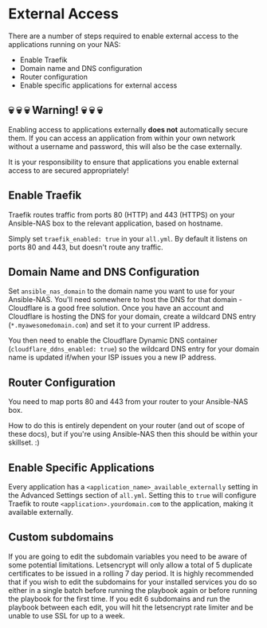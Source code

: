 # External Access

There are a number of steps required to enable external access to the applications running on your NAS:

- Enable Traefik
- Domain name and DNS configuration
- Router configuration
- Enable specific applications for external access

## :skull: :skull: :skull: Warning! :skull: :skull: :skull:

Enabling access to applications externally **does not** automatically secure them. If you can access an application from within your own network without a username and password, this will also be the case externally.

It is your responsibility to ensure that applications you enable external access to are secured appropriately!

## Enable Traefik

Traefik routes traffic from ports 80 (HTTP) and 443 (HTTPS) on your Ansible-NAS box to the relevant application, based on hostname.

Simply set `traefik_enabled: true` in your `all.yml`. By default it listens on ports 80 and 443, but doesn't route any traffic.

## Domain Name and DNS Configuration

Set `ansible_nas_domain` to the domain name you want to use for your Ansible-NAS. You'll need somewhere to host the DNS for that domain - Cloudflare is a good free solution. Once you have an account and Cloudflare is hosting the DNS for your domain, create a wildcard DNS entry (`*.myawesomedomain.com`) and set it to your current IP address.

You then need to enable the Cloudflare Dynamic DNS container (`cloudflare_ddns_enabled: true`) so the wildcard DNS entry for your
domain name is updated if/when your ISP issues you a new IP address.

## Router Configuration

You need to map ports 80 and 443 from your router to your Ansible-NAS box.

How to do this is entirely dependent on your router (and out of scope of these docs), but if you're using Ansible-NAS then this should be within your skillset. :)

## Enable Specific Applications

Every application has a `<application_name>_available_externally` setting in the Advanced Settings section of `all.yml`. Setting this to `true` will configure Traefik to route `<application>.yourdomain.com` to the application, making it available externally.

## Custom subdomains

If you are going to edit the subdomain variables you need to be aware of some potential limitations. Letsencrypt will only allow a total of 5 duplicate certificates to be issued in a rolling 7 day period. It is highly recommended that if you wish to edit the subdomains for your installed services you do so either in a single batch before running the playbook again or before running the playbook for the first time. If you edit 6 subdomains and run the playbook between each edit, you will hit the letsencrypt rate limiter and be unable to use SSL for up to a week.